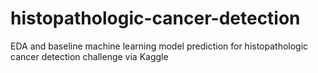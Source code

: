 # histopathologic-cancer-detection
EDA and baseline machine learning model prediction for histopathologic cancer detection challenge via Kaggle
